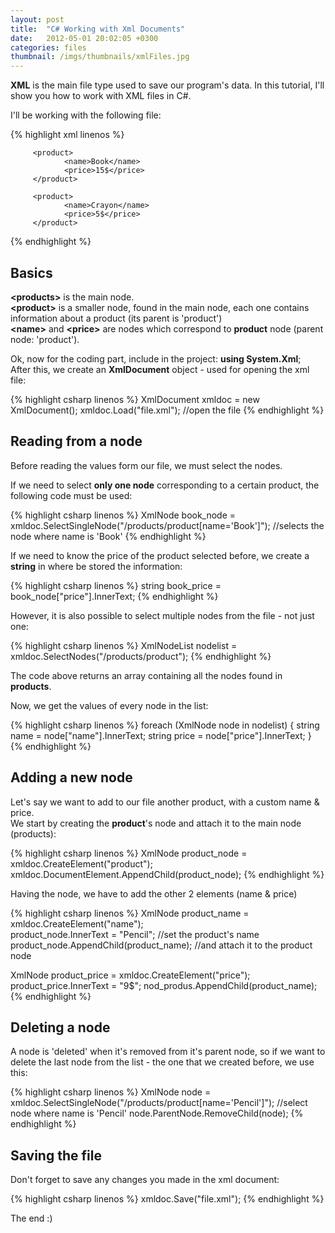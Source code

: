 ```yaml
---
layout: post
title:  "C# Working with Xml Documents"
date:   2012-05-01 20:02:05 +0300
categories: files
thumbnail: /imgs/thumbnails/xmlFiles.jpg
---
```


**XML** is the main file type used to save our program's data. In this tutorial, I'll show you how to work with XML files in C#.

I'll be working with the following file:

{% highlight xml linenos %}
<products>

         <product>
                <name>Book</name>
                <price>15$</price>
         </product>

         <product>
                <name>Crayon</name>
                <price>5$</price>
         </product>

</products>
{% endhighlight %}

## Basics

**&lt;products&gt;** is the main node.  
**&lt;product&gt;** is a smaller node, found in the main node, each one contains information about a product (its parent is 'product')  
**&lt;name&gt;** and **&lt;price&gt;** are nodes which correspond to **product** node (parent node: 'product').

Ok, now for the coding part, include in the project: **using System.Xml**;  
After this, we create an **XmlDocument** object - used for opening the xml file:

{% highlight csharp linenos %}
XmlDocument xmldoc = new XmlDocument();
xmldoc.Load("file.xml");  //open the file
{% endhighlight %}

## Reading from a node

Before reading the values form our file, we must select the nodes.

If we need to select **only one node** corresponding to a certain product, the following code must be used:

{% highlight csharp linenos %}
XmlNode book_node = xmldoc.SelectSingleNode("/products/product[name='Book']"); //selects the node where name is 'Book'
{% endhighlight %}

If we need to know the price of the product selected before, we create a **string** in where be stored the information:

{% highlight csharp linenos %}
string book_price = book_node["price"].InnerText;
{% endhighlight %}

However, it is also possible to select multiple nodes from the file - not just one:

{% highlight csharp linenos %}
XmlNodeList nodelist = xmldoc.SelectNodes("/products/product");
{% endhighlight %}

The code above returns an array containing all the nodes found in **products**.

Now, we get the values of every node in the list:

{% highlight csharp linenos %}
foreach (XmlNode node in nodelist)
{
         string name = node["name"].InnerText;
         string price = node["price"].InnerText;
}
{% endhighlight %}

## Adding a new node

Let's say we want to add to our file another product, with a custom name & price.  
We start by creating the **product**'s node and attach it to the main node (products):

{% highlight csharp linenos %}
XmlNode product_node = xmldoc.CreateElement("product");
xmldoc.DocumentElement.AppendChild(product_node);
{% endhighlight %}

Having the node, we have to add the other 2 elements (name & price)

{% highlight csharp linenos %}
XmlNode product_name = xmldoc.CreateElement("name");     
product_node.InnerText = "Pencil"; //set the product's name
product_node.AppendChild(product_name);  //and attach it to the product node

XmlNode product_price = xmldoc.CreateElement("price");     
product_price.InnerText = "9$"; 
nod_produs.AppendChild(product_name);
{% endhighlight %}

## Deleting a node

A node is 'deleted' when it's removed from it's parent node, so if we want to delete the last node from the list - the one that we created before, we use this:

{% highlight csharp linenos %}
XmlNode node = xmldoc.SelectSingleNode("/products/product[name='Pencil']");  //select node where name is 'Pencil'
node.ParentNode.RemoveChild(node);
{% endhighlight %}

## Saving the file

Don't forget to save any changes you made in the xml document:

{% highlight csharp linenos %}
xmldoc.Save("file.xml");
{% endhighlight %}

The end :)